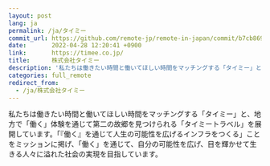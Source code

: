 ```yaml
---
layout: post
lang: ja
permalink: /ja/タイミー
commit_url: https://github.com/remote-jp/remote-in-japan/commit/b7cb8697433eb8616d0fe6f366b40c99521e04a2
date:       2022-04-28 12:20:41 +0900
link:       https://timee.co.jp/
title:      株式会社タイミー
description: '私たちは働きたい時間と働いてほしい時間をマッチングする「タイミー」と、地⽅で「働く」体験を通じて第⼆の故郷を⾒つけられる「タイミートラベル」を展開しています。「『働く』を通じて人生の可能性を広げるインフラをつくる」ことをミッションに掲げ、「働く」を通じて、自分の可能性を広げ、目を輝かせて生きる人々に溢れた社会の実現を目指しています。'
categories: full_remote
redirect_from:
  - /ja/株式会社タイミー
---
```


<p>私たちは働きたい時間と働いてほしい時間をマッチングする「タイミー」と、地⽅で「働く」体験を通じて第⼆の故郷を⾒つけられる「タイミートラベル」を展開しています。「『働く』を通じて人生の可能性を広げるインフラをつくる」ことをミッションに掲げ、「働く」を通じて、自分の可能性を広げ、目を輝かせて生きる人々に溢れた社会の実現を目指しています。</p>

